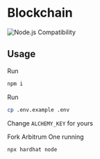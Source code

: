 # Blockchain

![Node.js Compatibility](https://img.shields.io/badge/Node.js-%3D%2020.11.0-brightgreen)

## Usage

Run
```bash
npm i
```

Run
```bash
cp .env.example .env
```

Change `ALCHEMY_KEY` for yours

Fork Arbitrum One running
```bash
npx hardhat node
```